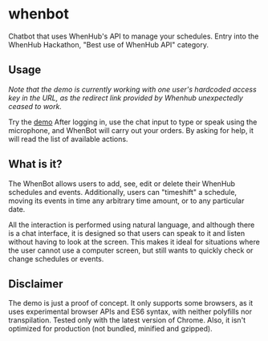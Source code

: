# whenbot

Chatbot that uses WhenHub's API to manage your schedules. Entry into the WhenHub Hackathon, "Best use of WhenHub API" category. 

## Usage

_Note that the demo is currently working with one user's hardcoded access key in the URL, as the redirect link provided by Whenhub unexpectedly ceased to work._

Try the [demo] After logging in, use the chat input to type or speak using the microphone, and WhenBot will carry out your orders. By asking for help, it will read the list of available actions.

## What is it?

The WhenBot allows users to add, see, edit or delete their WhenHub schedules and events. Additionally, users can "timeshift" a schedule, moving its events in time any arbitrary time amount, or to any particular date.

All the interaction is performed using natural language, and although there is a chat interface, it is designed so that users can speak to it and listen without having to look at the screen. This makes it ideal for situations where the user cannot use a computer screen, but still wants to quickly check or change schedules or events.

## Disclaimer

The demo is just a proof of concept. It only supports some browsers, as it uses experimental browser APIs and ES6 syntax, with neither polyfills nor transpilation. Tested only with the latest version of Chrome. Also, it isn't optimized for production (not bundled, minified and gzipped).

[demo]: https://rtomrud.github.io/whenbot-app/?userId=5900500b5467923f8478d210&token=X4J90Y4jkdMZOKTneq5gbs6AAxr45Yb7h8gDIysXNvFJE7UvKFlHYoYua0XBxD5i
